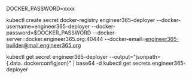 DOCKER_PASSWORD=xxxx

kubectl create secret docker-registry engineer365-deployer --docker-username=engineer365-deployer --docker-password=$DOCKER_PASSWORD  --docker-server=docker.engineer365.org:40444 --docker-email=engineer365-builder@mail.engineer365.org

kubectl get secret engineer365-deployer --output="jsonpath={.data.\.dockerconfigjson}" | base64 -d
kubectl get secrets engineer365-deployer
